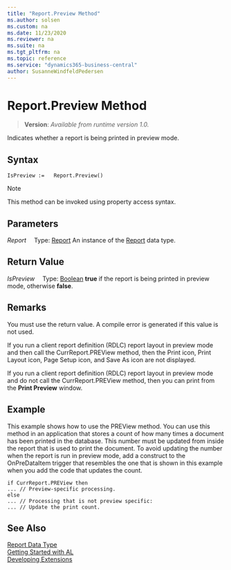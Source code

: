 ```yaml
---
title: "Report.Preview Method"
ms.author: solsen
ms.custom: na
ms.date: 11/23/2020
ms.reviewer: na
ms.suite: na
ms.tgt_pltfrm: na
ms.topic: reference
ms.service: "dynamics365-business-central"
author: SusanneWindfeldPedersen
---
```

[//]: # (START>DO_NOT_EDIT)
[//]: # (IMPORTANT:Do not edit any of the content between here and the END>DO_NOT_EDIT.)
[//]: # (Any modifications should be made in the .xml files in the ModernDev repo.)
# Report.Preview Method
> **Version**: _Available from runtime version 1.0._

Indicates whether a report is being printed in preview mode.


## Syntax
```
IsPreview :=   Report.Preview()
```
> [!NOTE]
> This method can be invoked using property access syntax.

## Parameters
*Report*
&emsp;Type: [Report](report-data-type.md)
An instance of the [Report](report-data-type.md) data type.

## Return Value
*IsPreview*
&emsp;Type: [Boolean](../boolean/boolean-data-type.md)
**true** if the report is being printed in preview mode, otherwise **false**.


[//]: # (IMPORTANT: END>DO_NOT_EDIT)

## Remarks  
 You must use the return value. A compile error is generated if this value is not used.  

If you run a client report definition \(RDLC\) report layout in preview mode and then call the CurrReport.PREView method, then the Print icon, Print Layout icon, Page Setup icon, and Save As icon are not displayed.  

 If you run a client report definition \(RDLC\) report layout in preview mode and do not call the CurrReport.PREView method, then you can print from the **Print Preview** window.  

## Example  
 This example shows how to use the PREView method. You can use this method in an application that stores a count of how many times a document has been printed in the database. This number must be updated from inside the report that is used to print the document. To avoid updating the number when the report is run in preview mode, add a construct to the OnPreDataItem trigger that resembles the one that is shown in this example when you add the code that updates the count.  

```  
if CurrReport.PREView then  
... // Preview-specific processing.  
else  
... // Processing that is not preview specific:  
... // Update the print count.  
```  


## See Also
[Report Data Type](report-data-type.md)  
[Getting Started with AL](../../devenv-get-started.md)  
[Developing Extensions](../../devenv-dev-overview.md)